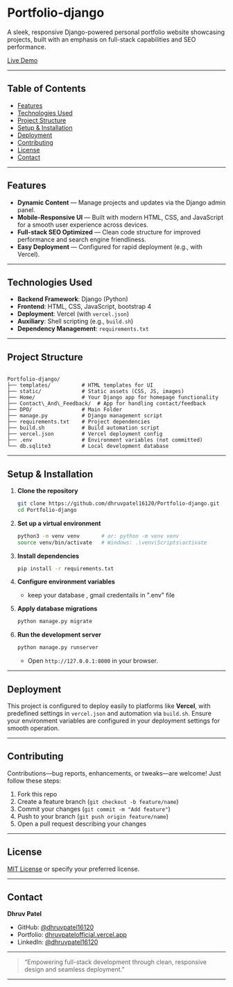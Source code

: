 # Portfolio-django

A sleek, responsive Django-powered personal portfolio website showcasing projects, built with an emphasis on full-stack capabilities and SEO performance.

[Live Demo](https://django-portfolio-live.vercel.app/)

---

##  Table of Contents

- [Features](#features)  
- [Technologies Used](#technologies-used)  
- [Project Structure](#project-structure)  
- [Setup & Installation](#setup--installation)  
- [Deployment](#deployment)  
- [Contributing](#contributing)  
- [License](#license)  
- [Contact](#contact)

---

## Features

- **Dynamic Content** — Manage projects and updates via the Django admin panel.  
- **Mobile-Responsive UI** — Built with modern HTML, CSS, and JavaScript for a smooth user experience across devices.  
- **Full-stack SEO Optimized** — Clean code structure for improved performance and search engine friendliness.  
- **Easy Deployment** — Configured for rapid deployment (e.g., with Vercel).

---

## Technologies Used

- **Backend Framework**: Django (Python)  
- **Frontend**: HTML, CSS, JavaScript, bootstrap 4
- **Deployment**: Vercel (with `vercel.json`)  
- **Auxiliary**: Shell scripting (e.g., `build.sh`)  
- **Dependency Management**: `requirements.txt`  

---

## Project Structure

```

Portfolio-django/
├── templates/          # HTML templates for UI
├── static/             # Static assets (CSS, JS, images)
├── Home/               # Your Django app for homepage functionality
├── Contact\_And\_Feedback/  # App for handling contact/feedback
├── DPO/                # Main Folder
├── manage.py           # Django management script
├── requirements.txt    # Project dependencies
├── build.sh            # Build automation script
├── vercel.json         # Vercel deployment config
├── .env                # Environment variables (not committed)
└── db.sqlite3          # Local development database

``` 
---

## Setup & Installation

1. **Clone the repository**  
   ```bash
   git clone https://github.com/dhruvpatel16120/Portfolio-django.git
   cd Portfolio-django
   ```

2. **Set up a virtual environment**

   ```bash
   python3 -m venv venv       # or: python -m venv venv
   source venv/bin/activate   # Windows: .\venv\Scripts\activate
   ```

3. **Install dependencies**

   ```bash
   pip install -r requirements.txt
   ```

4. **Configure environment variables**

   * keep your database , gmail credentails in ".env" file

5. **Apply database migrations**

   ```bash
   python manage.py migrate
   ```

6. **Run the development server**

   ```bash
   python manage.py runserver
   ```

   * Open `http://127.0.0.1:8000` in your browser.

---

## Deployment

This project is configured to deploy easily to platforms like **Vercel**, with predefined settings in `vercel.json` and automation via `build.sh`.
Ensure your environment variables are configured in your deployment settings for smooth operation.

---

## Contributing

Contributions—bug reports, enhancements, or tweaks—are welcome! Just follow these steps:

1. Fork this repo
2. Create a feature branch (`git checkout -b feature/name`)
3. Commit your changes (`git commit -m "Add feature"`)
4. Push to your branch (`git push origin feature/name`)
5. Open a pull request describing your changes

---

## License

[MIT License](LICENSE) or specify your preferred license.

---

## Contact

**Dhruv Patel**

* GitHub: [@dhruvpatel16120](https://github.com/dhruvpatel16120)
* Portfolio: [dhruvpatelofficial.vercel.app](https://dhruvpatelofficial.vercel.app)
* LinkedIn: [@dhruvpatel16120](https://www.linkedin.com/in/dhruvpatel16120/) 

---

> “Empowering full-stack development through clean, responsive design and seamless deployment.”

---
